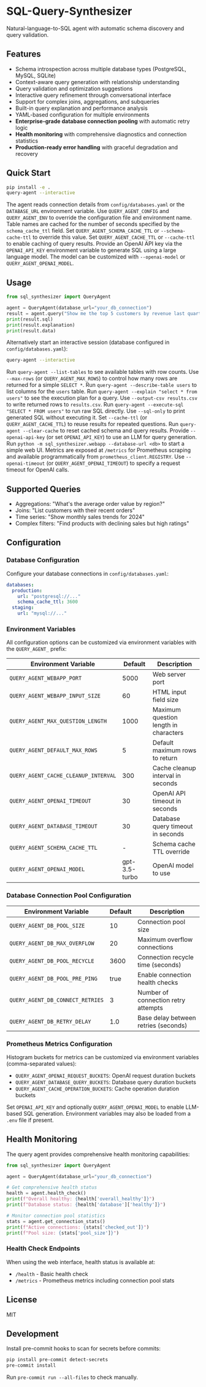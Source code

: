 # SQL-Query-Synthesizer

Natural-language-to-SQL agent with automatic schema discovery and query validation.

## Features
- Schema introspection across multiple database types (PostgreSQL, MySQL, SQLite)
- Context-aware query generation with relationship understanding
- Query validation and optimization suggestions
- Interactive query refinement through conversational interface
- Support for complex joins, aggregations, and subqueries
- Built-in query explanation and performance analysis
- YAML-based configuration for multiple environments
- **Enterprise-grade database connection pooling** with automatic retry logic
- **Health monitoring** with comprehensive diagnostics and connection statistics
- **Production-ready error handling** with graceful degradation and recovery

## Quick Start
```bash
pip install -e .
query-agent --interactive
```
The agent reads connection details from `config/databases.yaml` or the `DATABASE_URL` environment variable. Use `QUERY_AGENT_CONFIG` and `QUERY_AGENT_ENV` to override the configuration file and environment name. Table names are cached for the number of seconds specified by the `schema_cache_ttl` field.
Set `QUERY_AGENT_SCHEMA_CACHE_TTL` or `--schema-cache-ttl` to override this value.
Set `QUERY_AGENT_CACHE_TTL` or `--cache-ttl` to enable caching of query results.
Provide an OpenAI API key via the ``OPENAI_API_KEY`` environment variable to
generate SQL using a large language model. The model can be customized with
``--openai-model`` or ``QUERY_AGENT_OPENAI_MODEL``.

## Usage
```python
from sql_synthesizer import QueryAgent

agent = QueryAgent(database_url="your_db_connection")
result = agent.query("Show me the top 5 customers by revenue last quarter")
print(result.sql)
print(result.explanation)
print(result.data)
```
Alternatively start an interactive session (database configured in `config/databases.yaml`):
```bash
query-agent --interactive
```
Run `query-agent --list-tables` to see available tables with row counts. Use `--max-rows` (or `QUERY_AGENT_MAX_ROWS`) to control how many rows are returned for a simple ``SELECT *``.
Run `query-agent --describe-table users` to list columns for the ``users`` table.
Run `query-agent --explain "select * from users"` to see the execution plan for a query.
Use `--output-csv results.csv` to write returned rows to ``results.csv``.
Run `query-agent --execute-sql "SELECT * FROM users"` to run raw SQL directly.
Use `--sql-only` to print generated SQL without executing it.
Set `--cache-ttl` (or `QUERY_AGENT_CACHE_TTL`) to reuse results for repeated questions.
Run `query-agent --clear-cache` to reset cached schema and query results.
Provide `--openai-api-key` (or set ``OPENAI_API_KEY``) to use an LLM for query
generation. Run ``python -m sql_synthesizer.webapp --database-url <db>`` to start
a simple web UI. Metrics are exposed at ``/metrics`` for Prometheus scraping and
available programmatically from ``prometheus_client.REGISTRY``. Use
``--openai-timeout`` (or ``QUERY_AGENT_OPENAI_TIMEOUT``) to specify a request
timeout for OpenAI calls.

## Supported Queries
- Aggregations: "What's the average order value by region?"
- Joins: "List customers with their recent orders"
- Time series: "Show monthly sales trends for 2024"
- Complex filters: "Find products with declining sales but high ratings"

## Configuration

### Database Configuration
Configure your database connections in `config/databases.yaml`:
```yaml
databases:
  production:
    url: "postgresql://..."
    schema_cache_ttl: 3600
  staging:
    url: "mysql://..."
```

### Environment Variables
All configuration options can be customized via environment variables with the `QUERY_AGENT_` prefix:

| Environment Variable | Default | Description |
|---------------------|---------|-------------|
| `QUERY_AGENT_WEBAPP_PORT` | 5000 | Web server port |
| `QUERY_AGENT_WEBAPP_INPUT_SIZE` | 60 | HTML input field size |
| `QUERY_AGENT_MAX_QUESTION_LENGTH` | 1000 | Maximum question length in characters |
| `QUERY_AGENT_DEFAULT_MAX_ROWS` | 5 | Default maximum rows to return |
| `QUERY_AGENT_CACHE_CLEANUP_INTERVAL` | 300 | Cache cleanup interval in seconds |
| `QUERY_AGENT_OPENAI_TIMEOUT` | 30 | OpenAI API timeout in seconds |
| `QUERY_AGENT_DATABASE_TIMEOUT` | 30 | Database query timeout in seconds |
| `QUERY_AGENT_SCHEMA_CACHE_TTL` | - | Schema cache TTL override |
| `QUERY_AGENT_OPENAI_MODEL` | gpt-3.5-turbo | OpenAI model to use |

### Database Connection Pool Configuration
| Environment Variable | Default | Description |
|---------------------|---------|-------------|
| `QUERY_AGENT_DB_POOL_SIZE` | 10 | Connection pool size |
| `QUERY_AGENT_DB_MAX_OVERFLOW` | 20 | Maximum overflow connections |
| `QUERY_AGENT_DB_POOL_RECYCLE` | 3600 | Connection recycle time (seconds) |
| `QUERY_AGENT_DB_POOL_PRE_PING` | true | Enable connection health checks |
| `QUERY_AGENT_DB_CONNECT_RETRIES` | 3 | Number of connection retry attempts |
| `QUERY_AGENT_DB_RETRY_DELAY` | 1.0 | Base delay between retries (seconds) |

### Prometheus Metrics Configuration
Histogram buckets for metrics can be customized via environment variables (comma-separated values):

- `QUERY_AGENT_OPENAI_REQUEST_BUCKETS`: OpenAI request duration buckets
- `QUERY_AGENT_DATABASE_QUERY_BUCKETS`: Database query duration buckets  
- `QUERY_AGENT_CACHE_OPERATION_BUCKETS`: Cache operation duration buckets

Set `OPENAI_API_KEY` and optionally `QUERY_AGENT_OPENAI_MODEL` to enable LLM-based SQL generation.
Environment variables may also be loaded from a `.env` file if present.

## Health Monitoring

The query agent provides comprehensive health monitoring capabilities:

```python
from sql_synthesizer import QueryAgent

agent = QueryAgent(database_url="your_db_connection")

# Get comprehensive health status
health = agent.health_check()
print(f"Overall healthy: {health['overall_healthy']}")
print(f"Database status: {health['database']['healthy']}")

# Monitor connection pool statistics
stats = agent.get_connection_stats()
print(f"Active connections: {stats['checked_out']}")
print(f"Pool size: {stats['pool_size']}")
```

### Health Check Endpoints
When using the web interface, health status is available at:
- `/health` - Basic health check
- `/metrics` - Prometheus metrics including connection pool stats

## License
MIT

## Development
Install pre-commit hooks to scan for secrets before commits:
```bash
pip install pre-commit detect-secrets
pre-commit install
```
Run `pre-commit run --all-files` to check manually.
